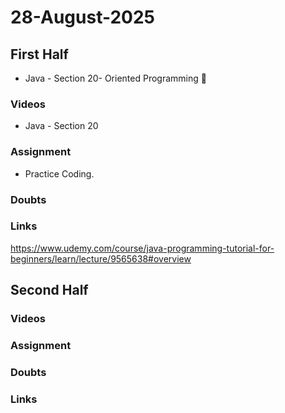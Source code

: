 # 28-August-2025

## First Half
- Java - Section 20- Oriented Programming 🔄

### Videos
- Java - Section 20 

### Assignment
- Practice Coding.

### Doubts

### Links
https://www.udemy.com/course/java-programming-tutorial-for-beginners/learn/lecture/9565638#overview

## Second Half

### Videos

### Assignment

### Doubts

### Links
